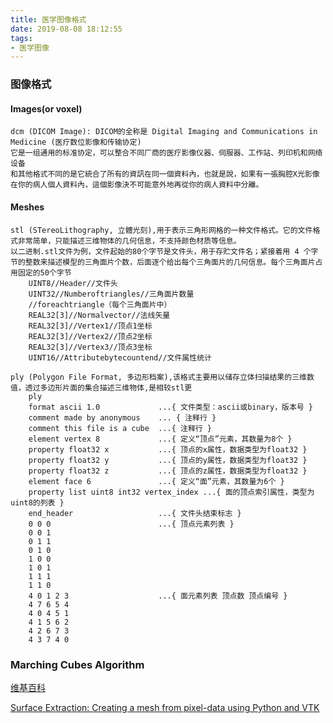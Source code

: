 ```yaml
---
title: 医学图像格式
date: 2019-08-08 18:12:55
tags:
- 医学图像
---
```

### 图像格式
 #### Images(or voxel)
    dcm (DICOM Image): DICOM的全称是 Digital Imaging and Communications in Medicine (医疗数位影像和传输协定)
    它是一组通用的标准协定，可以整合不同厂商的医疗影像仪器、伺服器、工作站、列印机和网络设备
    和其他格式不同的是它統合了所有的資訊在同一個資料內，也就是說，如果有一張胸腔X光影像在你的病人個人資料內，這個影像決不可能意外地再從你的病人資料中分離。
 #### Meshes
    stl (STereoLithography, 立體光刻),用于表示三角形网格的一种文件格式。它的文件格式非常简单，只能描述三维物体的几何信息，不支持颜色材质等信息。
    以二进制.stl文件为例，文件起始的80个字节是文件头，用于存贮文件名；紧接着用 4 个字节的整数来描述模型的三角面片个数，后面逐个给出每个三角面片的几何信息。每个三角面片占用固定的50个字节
        UINT8//Header//文件头
        UINT32//Numberoftriangles//三角面片数量
        //foreachtriangle（每个三角面片中）
        REAL32[3]//Normalvector//法线矢量
        REAL32[3]//Vertex1//顶点1坐标
        REAL32[3]//Vertex2//顶点2坐标
        REAL32[3]//Vertex3//顶点3坐标
        UINT16//Attributebytecountend//文件属性统计

    ply (Polygon File Format, 多边形档案),该格式主要用以储存立体扫描结果的三维数值，透过多边形片面的集合描述三维物体,是相较stl更
        ply
        format ascii 1.0             ...{ 文件类型：ascii或binary，版本号 }
        comment made by anonymous    ... { 注释行 }
        comment this file is a cube  ...{ 注释行 }
        element vertex 8             ...{ 定义“顶点”元素，其数量为8个 }
        property float32 x           ...{ 顶点的x属性，数据类型为float32 }
        property float32 y           ...{ 顶点的y属性，数据类型为float32 }
        property float32 z           ...{ 顶点的z属性，数据类型为float32 }
        element face 6               ...{ 定义“面”元素，其数量为6个 }
        property list uint8 int32 vertex_index ...{ 面的顶点索引属性，类型为uint8的列表 }
        end_header                   ...{ 文件头结束标志 }
        0 0 0                        ...{ 顶点元素列表 }
        0 0 1
        0 1 1
        0 1 0
        1 0 0
        1 0 1
        1 1 1
        1 1 0
        4 0 1 2 3                    ...{ 面元素列表 顶点数 顶点编号 }
        4 7 6 5 4
        4 0 4 5 1
        4 1 5 6 2
        4 2 6 7 3
        4 3 7 4 0

### Marching Cubes Algorithm
    
[维基百科](https://en.wikipedia.org/wiki/Marching_cubes, "Marching Cubes Algorithm")

[Surface Extraction: Creating a mesh from pixel-data using Python and VTK](https://pyscience.wordpress.com/2014/09/11/surface-extraction-creating-a-mesh-from-pixel-data-using-python-and-vtk/)